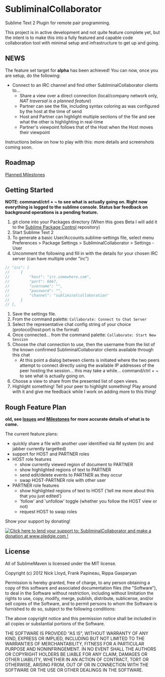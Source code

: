 SubliminalCollaborator
======================

Sublime Text 2 Plugin for remote pair programming.

This project is in active development and not quite feature complete yet, but the intent is to make this into a fully featured and capable 
code collaboration tool with minimal setup and infrastructure to get up and going.

## NEWS

The feature set target for **alpha** has been achieved!  You can now, once you are setup, do the following:

* Connect to an IRC channel and find other SubliminalCollaborator clients to...
    * Share a view over a direct connection (local/company network only, *NAT traversal is a planned feature*)
    * Partner can see the file, including syntax coloring as was configured by the host at the time of send
    * Host and Partner can highlight multiple sections of the file and see what the other is highlighting in real-time
    * Partner's viewpoint follows that of the Host when the Host moves their viewpoint

Instructions below on how to play with this: more details and screenshots coming soon.

## Roadmap

[Planned Milestones](https://github.com/nlloyd/SubliminalCollaborator/issues/milestones)

## Getting Started

**NOTE: command/ctrl + ~ to see what is actually going on.  Right now everything is logged to the sublime console.  Status bar feedback on background operations is a pending feature.**

1. git clone into your Packages directory (When this goes Beta I will add it to the [Sublime Package Control](http://wbond.net/sublime_packages/package_control) repository)
1. Start Sublime Text 2
1. To generate a basic User/Accounts.sublime-settings file, select menu Preferences > Package Settings > SubliminalCollaborator > Settings - User
1. Uncomment the following and fill in with the details for your chosen IRC server (can have multiple under "irc")
```javascript
// "irc": [
//     {
//         "host": "irc.somewhere.com",
//         "port": 6667,
//         "username": "",
//         "password": "",
//         "channel": "subliminalcollaboration"
//     }
// ],
```
1. Save the settings file.
1. From the command palette: `Collaborate: Connect to Chat Server`
1. Select the representative chat config string of your choice (protocol|host:port is the format)
1. Once connected... from the command palette: `Collaborate: Start New Session`
1. Choose the chat connection to use, then the username from the list of the known confirmed SubliminalCollaborator clients available through this chat
    * At this point a dialog between clients is initiated where the two peers attempt to connect directly using the available IP addresses of the peer hosting the session... this may take a while... command/ctrl + ~ to see what is actually going on.
1. Choose a view to share from the presented list of open views.
1. Highlight something!  Tell your peer to highlight something!  Play around with it and give me feedback while I work on adding more to this thing!


## Rough Feature Plan
**old, see [Issues](https://github.com/nlloyd/SubliminalCollaborator/issues?labels=&milestone=&page=1&state=open) and [Milestones](https://github.com/nlloyd/SubliminalCollaborator/issues/milestones) for more accurate details of what is to come.**

The current feature plans:
- quickly share a file with another user identified via IM system (irc and jabber currently targetted)
- support for HOST and PARTNER roles
- HOST role features
    - show currently viewed region of document to PARTNER
    - show highlighted regions of text to PARTNER
    - send edit/delete events to PARTNER as they occur
    - swap HOST-PARTNER role with other user
- PARTNER role features
    - show highlighted regions of text to HOST ('tell me more about this that you just edited')
    - 'follow' and 'unfollow' toggle (whether you follow the HOST view or not)
    - request HOST to swap roles


Show your support by donating!

<a href='http://www.pledgie.com/campaigns/17989'><img alt='Click here to lend your support to: SubliminalCollaborator and make a donation at www.pledgie.com !' src='http://www.pledgie.com/campaigns/17989.png?skin_name=chrome' border='0' /></a>


## License

All of SublimeMaven is licensed under the MIT license.

  Copyright (c) 2012 Nick Lloyd, Frank Papineau, Rippa Gasparyan

  Permission is hereby granted, free of charge, to any person obtaining a copy
  of this software and associated documentation files (the "Software"), to deal
  in the Software without restriction, including without limitation the rights
  to use, copy, modify, merge, publish, distribute, sublicense, and/or sell
  copies of the Software, and to permit persons to whom the Software is
  furnished to do so, subject to the following conditions:

  The above copyright notice and this permission notice shall be included in
  all copies or substantial portions of the Software.

  THE SOFTWARE IS PROVIDED "AS IS", WITHOUT WARRANTY OF ANY KIND, EXPRESS OR
  IMPLIED, INCLUDING BUT NOT LIMITED TO THE WARRANTIES OF MERCHANTABILITY,
  FITNESS FOR A PARTICULAR PURPOSE AND NONINFRINGEMENT. IN NO EVENT SHALL THE
  AUTHORS OR COPYRIGHT HOLDERS BE LIABLE FOR ANY CLAIM, DAMAGES OR OTHER
  LIABILITY, WHETHER IN AN ACTION OF CONTRACT, TORT OR OTHERWISE, ARISING FROM,
  OUT OF OR IN CONNECTION WITH THE SOFTWARE OR THE USE OR OTHER DEALINGS IN
  THE SOFTWARE.
  